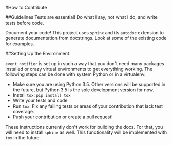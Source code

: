 #How to Contribute

##Guidelines
Tests are essential! Do what I say, not what I do, and write tests before code.

Document your code! This project uses `sphinx` and its `autodoc` extension to generate documentation from docstrings. Look at some of the existing code for examples.

##Setting Up the Environment

`event_notifier` is set up in such a way that you don't need many packages installed or crazy virtual environments to get everything working. The following steps can be done with system Python or in a virtualenv.

- Make sure you are using Python 3.5. Other versions will be supported in the future, but Python 3.5 is the sole development version for now.
- Install `tox`: `pip install tox`
- Write your tests and code
- Run `tox`. Fix any failing tests or areas of your contribution that lack test coverage.
- Push your contribution or create a pull request!

These instructions currently don't work for building the docs. For that, you will need to install `sphinx` as well. This functionality will be implemented with `tox` in the future.
